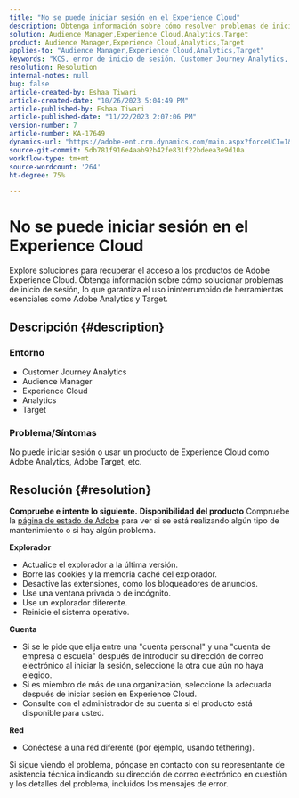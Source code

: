 ```yaml
---
title: "No se puede iniciar sesión en el Experience Cloud"
description: Obtenga información sobre cómo resolver problemas de inicio de sesión con productos de Adobe Experience Cloud como Analytics y Target.
solution: Audience Manager,Experience Cloud,Analytics,Target
product: Audience Manager,Experience Cloud,Analytics,Target
applies-to: "Audience Manager,Experience Cloud,Analytics,Target"
keywords: "KCS, error de inicio de sesión, Customer Journey Analytics, Adobe Analytics, Experience Cloud"
resolution: Resolution
internal-notes: null
bug: false
article-created-by: Eshaa Tiwari
article-created-date: "10/26/2023 5:04:49 PM"
article-published-by: Eshaa Tiwari
article-published-date: "11/22/2023 2:07:06 PM"
version-number: 7
article-number: KA-17649
dynamics-url: "https://adobe-ent.crm.dynamics.com/main.aspx?forceUCI=1&pagetype=entityrecord&etn=knowledgearticle&id=a263c2c3-2174-ee11-9ae7-6045bd0063aa"
source-git-commit: 5db781f916e4aab92b42fe831f22bdeea3e9d10a
workflow-type: tm+mt
source-wordcount: '264'
ht-degree: 75%

---
```


# No se puede iniciar sesión en el Experience Cloud


Explore soluciones para recuperar el acceso a los productos de Adobe Experience Cloud. Obtenga información sobre cómo solucionar problemas de inicio de sesión, lo que garantiza el uso ininterrumpido de herramientas esenciales como Adobe Analytics y Target.

## Descripción {#description}


### <b>Entorno</b>

- Customer Journey Analytics
- Audience Manager
- Experience Cloud
- Analytics
- Target


### <b>Problema/Síntomas</b>

No puede iniciar sesión o usar un producto de Experience Cloud como Adobe Analytics, Adobe Target, etc.


## Resolución {#resolution}

<b>Compruebe e intente lo siguiente.</b>
<b>Disponibilidad del producto</b>
Compruebe la [página de estado de Adobe](https://status.adobe.com/es) para ver si se está realizando algún tipo de mantenimiento o si hay algún problema.

<b>Explorador</b>

- Actualice el explorador a la última versión.
- Borre las cookies y la memoria caché del explorador.
- Desactive las extensiones, como los bloqueadores de anuncios.
- Use una ventana privada o de incógnito.
- Use un explorador diferente.
- Reinicie el sistema operativo.


<b>Cuenta</b>

- Si se le pide que elija entre una &quot;cuenta personal&quot; y una &quot;cuenta de empresa o escuela&quot; después de introducir su dirección de correo electrónico al iniciar la sesión, seleccione la otra que aún no haya elegido.
- Si es miembro de más de una organización, seleccione la adecuada después de iniciar sesión en Experience Cloud.
- Consulte con el administrador de su cuenta si el producto está disponible para usted.


<b>Red</b>

- Conéctese a una red diferente (por ejemplo, usando tethering).


Si sigue viendo el problema, póngase en contacto con su representante de asistencia técnica indicando su dirección de correo electrónico en cuestión y los detalles del problema, incluidos los mensajes de error.
